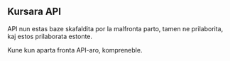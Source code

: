 ## Kursara API

API nun estas baze skafaldita por la malfronta parto, tamen ne prilaborita, kaj estos prilaborata estonte.

Kune kun aparta fronta API-aro, kompreneble.
